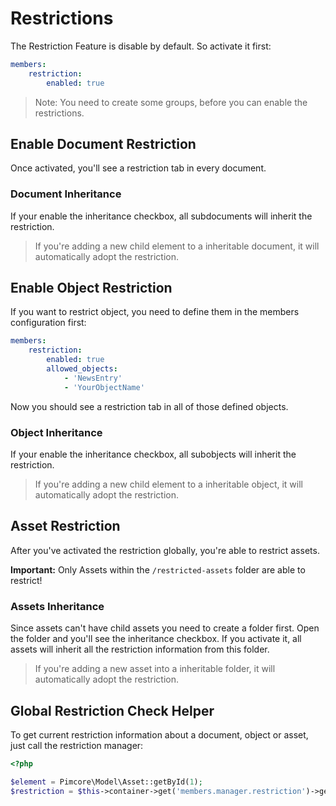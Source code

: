 # Restrictions

The Restriction Feature is disable by default. So activate it first:

```yaml
members:
    restriction:
        enabled: true
```

> Note: You need to create some groups, before you can enable the restrictions.

## Enable Document Restriction
Once activated, you'll see a restriction tab in every document.

### Document Inheritance
If your enable the inheritance checkbox, all subdocuments will inherit the restriction.

> If you're adding a new child element to a inheritable document, it will automatically adopt the restriction.

## Enable Object Restriction
If you want to restrict object, you need to define them in the members configuration first:

```yaml
members:
    restriction:
        enabled: true
        allowed_objects:
            - 'NewsEntry'
            - 'YourObjectName'
```
Now you should see a restriction tab in all of those defined objects.

### Object Inheritance
If your enable the inheritance checkbox, all subobjects will inherit the restriction.

> If you're adding a new child element to a inheritable object, it will automatically adopt the restriction.

## Asset Restriction
After you've activated the restriction globally, you're able to restrict assets.

**Important:** Only Assets within the `/restricted-assets` folder are able to restrict!

### Assets Inheritance
Since assets can't have child assets you need to create a folder first.
Open the folder and you'll see the inheritance checkbox. If you activate it, all assets will inherit all the restriction information from this folder.

> If you're adding a new asset into a inheritable folder, it will automatically adopt the restriction.

## Global Restriction Check Helper
To get current restriction information about a document, object or asset, just call the restriction manager:

```php
<?php

$element = Pimcore\Model\Asset::getById(1);
$restriction = $this->container->get('members.manager.restriction')->getElementRestrictionStatus($element);
```